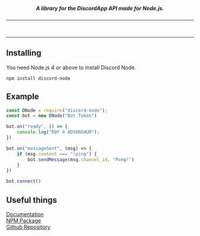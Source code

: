 <p align="center">
    <img alt="" src="https://cdn.discordapp.com/attachments/242256958248321024/250175749670174721/unknown.png">
    <h5 align="center">A library for the DiscordApp API made for Node.js.</h5>
</p>
<hr>
<p align="center">
    <a href="https://discord.gg/YRsNzVF"><img alt="" src="https://img.shields.io/badge/discordnode-join%20us!-blue.svg?style=flat-square"></a>
    <a href="https://www.npmjs.com/package/discord-node"><img alt="" src="https://img.shields.io/npm/dm/discord-node.svg?style=flat-square"></a>
    <a href="https://www.npmjs.com/package/discord-node"><img alt="" src="https://img.shields.io/npm/v/discord-node.svg?maxAge=3600&style=flat-square"></a>
</p>
<hr>

Installing
----------
You need Node.js 4 or above to install Discord Node.

```
npm install discord-node
```

Example
-------
```js
const DNode = require("discord-node");
const bot = new DNode("Bot Token")

bot.on("ready", () => {
    console.log("RDY 4 ADVENSHUR");
})

bot.on("messageSent", (msg) => {
    if (msg.content === "!ping") {
        bot.sendMessage(msg.channel_id, "Pong!")
    }
})

bot.connect()
```


Useful things
-------------
[Documentation](https://github.com/suiika/discordnode/tree/master/docs/README.md)<br>
[NPM Package](https://www.npmjs.com/package/discord-node)<br>
[Github Repository](https://github.com/suiika/discordnode)


